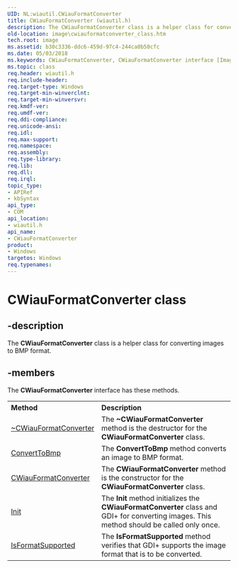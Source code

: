 ```yaml
---
UID: NL:wiautil.CWiauFormatConverter
title: CWiauFormatConverter (wiautil.h)
description: The CWiauFormatConverter class is a helper class for converting images to BMP format.
old-location: image\cwiauformatconverter_class.htm
tech.root: image
ms.assetid: b30c3336-ddc6-459d-97c4-244ca0b50cfc
ms.date: 05/03/2018
ms.keywords: CWiauFormatConverter, CWiauFormatConverter interface [Imaging Devices], CWiauFormatConverter interface [Imaging Devices],described, image.cwiauformatconverter_class, wiauFncs_8d01dc38-ef09-425a-ade6-d06bd0e1e08a.xml, wiautil/CWiauFormatConverter
ms.topic: class
req.header: wiautil.h
req.include-header: 
req.target-type: Windows
req.target-min-winverclnt: 
req.target-min-winversvr: 
req.kmdf-ver: 
req.umdf-ver: 
req.ddi-compliance: 
req.unicode-ansi: 
req.idl: 
req.max-support: 
req.namespace: 
req.assembly: 
req.type-library: 
req.lib: 
req.dll: 
req.irql: 
topic_type:
- APIRef
- kbSyntax
api_type:
- COM
api_location:
- wiautil.h
api_name:
- CWiauFormatConverter
product:
- Windows
targetos: Windows
req.typenames: 
---
```


# CWiauFormatConverter class


## -description


The <b>CWiauFormatConverter</b> class is a helper class for converting images to BMP format.


## -members

The <b>CWiauFormatConverter</b> interface has these methods.
<table class="members" id="memberListMethods">
<tr>
<th align="left" width="37%">Method</th>
<th align="left" width="63%">Description</th>
</tr>
<tr data="declared;">
<td align="left" width="37%">
<a href="https://msdn.microsoft.com/2bdf9564-70b0-4936-95e5-4470b731ac3b">~CWiauFormatConverter</a>
</td>
<td align="left" width="63%">
The <b>~CWiauFormatConverter</b> method is the destructor for the <b>CWiauFormatConverter</b> class.

</td>
</tr>
<tr data="declared;">
<td align="left" width="37%">
<a href="https://msdn.microsoft.com/9ac85fe9-bc44-4a70-9619-bb13e878bb49">ConvertToBmp</a>
</td>
<td align="left" width="63%">
The <b>ConvertToBmp</b> method converts an image to BMP format.

</td>
</tr>
<tr data="declared;">
<td align="left" width="37%">
<a href="https://msdn.microsoft.com/2bdf9564-70b0-4936-95e5-4470b731ac3b">CWiauFormatConverter</a>
</td>
<td align="left" width="63%">
The <b>CWiauFormatConverter</b> method is the constructor for the <b>CWiauFormatConverter</b> class.

</td>
</tr>
<tr data="declared;">
<td align="left" width="37%">
<a href="https://msdn.microsoft.com/library/windows/hardware/ff541624">Init</a>
</td>
<td align="left" width="63%">
The <b>Init</b> method initializes the <b>CWiauFormatConverter</b> class and GDI+ for converting images. This method should be called only once.

</td>
</tr>
<tr data="declared;">
<td align="left" width="37%">
<a href="https://msdn.microsoft.com/5bb69443-8ccd-4157-8815-fb3423b57e30">IsFormatSupported</a>
</td>
<td align="left" width="63%">
The <b>IsFormatSupported</b> method verifies that GDI+ supports the image format that is to be converted.

</td>
</tr>
</table> 

